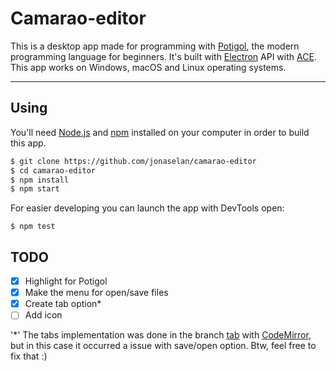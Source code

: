 # Camarao-editor

This is a desktop app made for programming with [Potigol](https://github.com/potigol/Potigol), the modern programming language for beginners. It's built with [Electron](http://electron.atom.io) API with [ACE](https://github.com/ajaxorg/ace). This app works on Windows, macOS and Linux operating systems.

---

## Using

You'll need [Node.js](https://nodejs.org) and [npm](https://www.npmjs.com/) installed on your computer in order to build this app.

```bash
$ git clone https://github.com/jonaselan/camarao-editor
$ cd camarao-editor
$ npm install
$ npm start
```

For easier developing you can launch the app with DevTools open:

```
$ npm test
```

## TODO

- [x] Highlight for Potigol
- [x] Make the menu for open/save files
- [x] Create tab option*
- [ ] Add icon

 '*' The tabs implementation was done in the branch [tab](https://github.com/jonaselan/camarao-editor/tree/tabs) with [CodeMirror](https://github.com/codemirror/CodeMirror), but in this case it occurred a issue with save/open option. Btw, feel free to fix that :)
